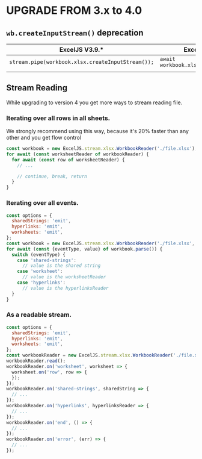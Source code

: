 # UPGRADE FROM 3.x to 4.0

## `wb.createInputStream()` deprecation

| ExcelJS V3.9.*                                                      | ExcelJS v4                         |
|---------------------------------------------------------------------|------------------------------------|
|`stream.pipe(workbook.xlsx.createInputStream());`                    | `await workbook.xlsx.read(stream)` |
|                                                                     |                                    |


## Stream Reading

While upgrading to version 4 you get more ways to stream reading file.

### Iterating over all rows in all sheets.

We strongly recommend using this way, because it's 20% faster than any other and you get flow control

``` js
const workbook = new ExcelJS.stream.xlsx.WorkbookReader('./file.xlsx');
for await (const worksheetReader of workbookReader) {
  for await (const row of worksheetReader) {
    // ...

    // continue, break, return
  }
}
```

### Iterating over all events.

```js
const options = {
  sharedStrings: 'emit',
  hyperlinks: 'emit',
  worksheets: 'emit',
};
const workbook = new ExcelJS.stream.xlsx.WorkbookReader('./file.xlsx', options);
for await (const {eventType, value} of workbook.parse()) {
  switch (eventType) {
    case 'shared-strings':
      // value is the shared string
    case 'worksheet':
      // value is the worksheetReader
    case 'hyperlinks':
      // value is the hyperlinksReader
  }
}
```

### As a readable stream.

```js
const options = {
  sharedStrings: 'emit',
  hyperlinks: 'emit',
  worksheets: 'emit',
};
const workbookReader = new ExcelJS.stream.xlsx.WorkbookReader('./file.xlsx', options);
workbookReader.read();
workbookReader.on('worksheet', worksheet => {
  worksheet.on('row', row => {
  });
});
workbookReader.on('shared-strings', sharedString => {
  // ...
});
workbookReader.on('hyperlinks', hyperlinksReader => {
  // ...
});
workbookReader.on('end', () => {
  // ...
});
workbookReader.on('error', (err) => {
  // ...
});
```
